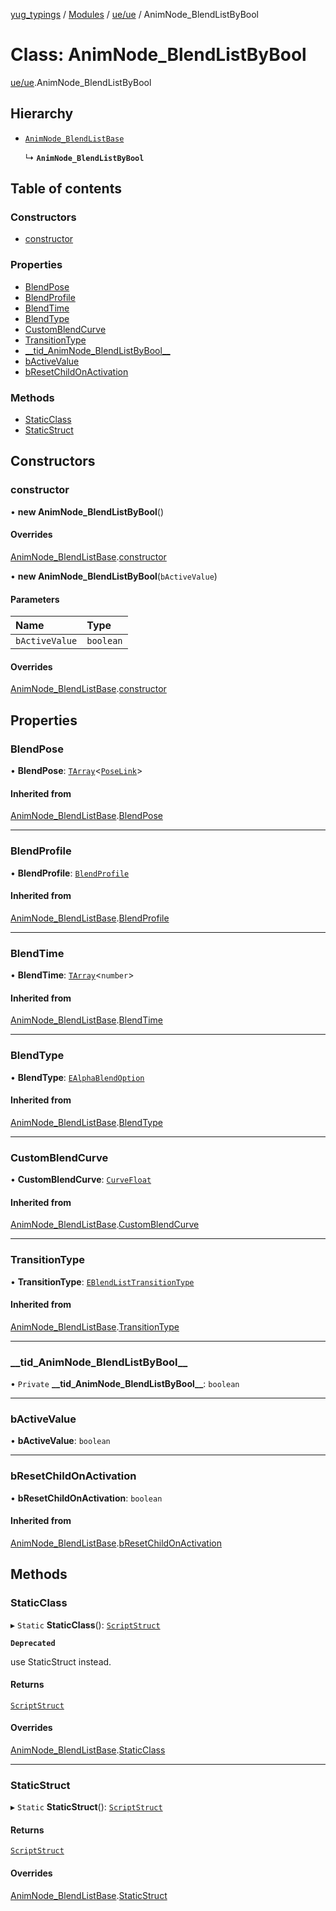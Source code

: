 [yug_typings](../README.md) / [Modules](../modules.md) / [ue/ue](../modules/ue_ue.md) / AnimNode\_BlendListByBool

# Class: AnimNode\_BlendListByBool

[ue/ue](../modules/ue_ue.md).AnimNode_BlendListByBool

## Hierarchy

- [`AnimNode_BlendListBase`](ue_ue.AnimNode_BlendListBase.md)

  ↳ **`AnimNode_BlendListByBool`**

## Table of contents

### Constructors

- [constructor](ue_ue.AnimNode_BlendListByBool.md#constructor)

### Properties

- [BlendPose](ue_ue.AnimNode_BlendListByBool.md#blendpose)
- [BlendProfile](ue_ue.AnimNode_BlendListByBool.md#blendprofile)
- [BlendTime](ue_ue.AnimNode_BlendListByBool.md#blendtime)
- [BlendType](ue_ue.AnimNode_BlendListByBool.md#blendtype)
- [CustomBlendCurve](ue_ue.AnimNode_BlendListByBool.md#customblendcurve)
- [TransitionType](ue_ue.AnimNode_BlendListByBool.md#transitiontype)
- [\_\_tid\_AnimNode\_BlendListByBool\_\_](ue_ue.AnimNode_BlendListByBool.md#__tid_animnode_blendlistbybool__)
- [bActiveValue](ue_ue.AnimNode_BlendListByBool.md#bactivevalue)
- [bResetChildOnActivation](ue_ue.AnimNode_BlendListByBool.md#bresetchildonactivation)

### Methods

- [StaticClass](ue_ue.AnimNode_BlendListByBool.md#staticclass)
- [StaticStruct](ue_ue.AnimNode_BlendListByBool.md#staticstruct)

## Constructors

### constructor

• **new AnimNode_BlendListByBool**()

#### Overrides

[AnimNode_BlendListBase](ue_ue.AnimNode_BlendListBase.md).[constructor](ue_ue.AnimNode_BlendListBase.md#constructor)

• **new AnimNode_BlendListByBool**(`bActiveValue`)

#### Parameters

| Name | Type |
| :------ | :------ |
| `bActiveValue` | `boolean` |

#### Overrides

[AnimNode_BlendListBase](ue_ue.AnimNode_BlendListBase.md).[constructor](ue_ue.AnimNode_BlendListBase.md#constructor)

## Properties

### BlendPose

• **BlendPose**: [`TArray`](../interfaces/ue_puerts.TArray.md)<[`PoseLink`](ue_ue.PoseLink.md)\>

#### Inherited from

[AnimNode_BlendListBase](ue_ue.AnimNode_BlendListBase.md).[BlendPose](ue_ue.AnimNode_BlendListBase.md#blendpose)

___

### BlendProfile

• **BlendProfile**: [`BlendProfile`](ue_ue.BlendProfile.md)

#### Inherited from

[AnimNode_BlendListBase](ue_ue.AnimNode_BlendListBase.md).[BlendProfile](ue_ue.AnimNode_BlendListBase.md#blendprofile)

___

### BlendTime

• **BlendTime**: [`TArray`](../interfaces/ue_puerts.TArray.md)<`number`\>

#### Inherited from

[AnimNode_BlendListBase](ue_ue.AnimNode_BlendListBase.md).[BlendTime](ue_ue.AnimNode_BlendListBase.md#blendtime)

___

### BlendType

• **BlendType**: [`EAlphaBlendOption`](../enums/ue_ue.EAlphaBlendOption.md)

#### Inherited from

[AnimNode_BlendListBase](ue_ue.AnimNode_BlendListBase.md).[BlendType](ue_ue.AnimNode_BlendListBase.md#blendtype)

___

### CustomBlendCurve

• **CustomBlendCurve**: [`CurveFloat`](ue_ue.CurveFloat.md)

#### Inherited from

[AnimNode_BlendListBase](ue_ue.AnimNode_BlendListBase.md).[CustomBlendCurve](ue_ue.AnimNode_BlendListBase.md#customblendcurve)

___

### TransitionType

• **TransitionType**: [`EBlendListTransitionType`](../enums/ue_ue.EBlendListTransitionType.md)

#### Inherited from

[AnimNode_BlendListBase](ue_ue.AnimNode_BlendListBase.md).[TransitionType](ue_ue.AnimNode_BlendListBase.md#transitiontype)

___

### \_\_tid\_AnimNode\_BlendListByBool\_\_

• `Private` **\_\_tid\_AnimNode\_BlendListByBool\_\_**: `boolean`

___

### bActiveValue

• **bActiveValue**: `boolean`

___

### bResetChildOnActivation

• **bResetChildOnActivation**: `boolean`

#### Inherited from

[AnimNode_BlendListBase](ue_ue.AnimNode_BlendListBase.md).[bResetChildOnActivation](ue_ue.AnimNode_BlendListBase.md#bresetchildonactivation)

## Methods

### StaticClass

▸ `Static` **StaticClass**(): [`ScriptStruct`](ue_ue.ScriptStruct.md)

**`Deprecated`**

use StaticStruct instead.

#### Returns

[`ScriptStruct`](ue_ue.ScriptStruct.md)

#### Overrides

[AnimNode_BlendListBase](ue_ue.AnimNode_BlendListBase.md).[StaticClass](ue_ue.AnimNode_BlendListBase.md#staticclass)

___

### StaticStruct

▸ `Static` **StaticStruct**(): [`ScriptStruct`](ue_ue.ScriptStruct.md)

#### Returns

[`ScriptStruct`](ue_ue.ScriptStruct.md)

#### Overrides

[AnimNode_BlendListBase](ue_ue.AnimNode_BlendListBase.md).[StaticStruct](ue_ue.AnimNode_BlendListBase.md#staticstruct)
